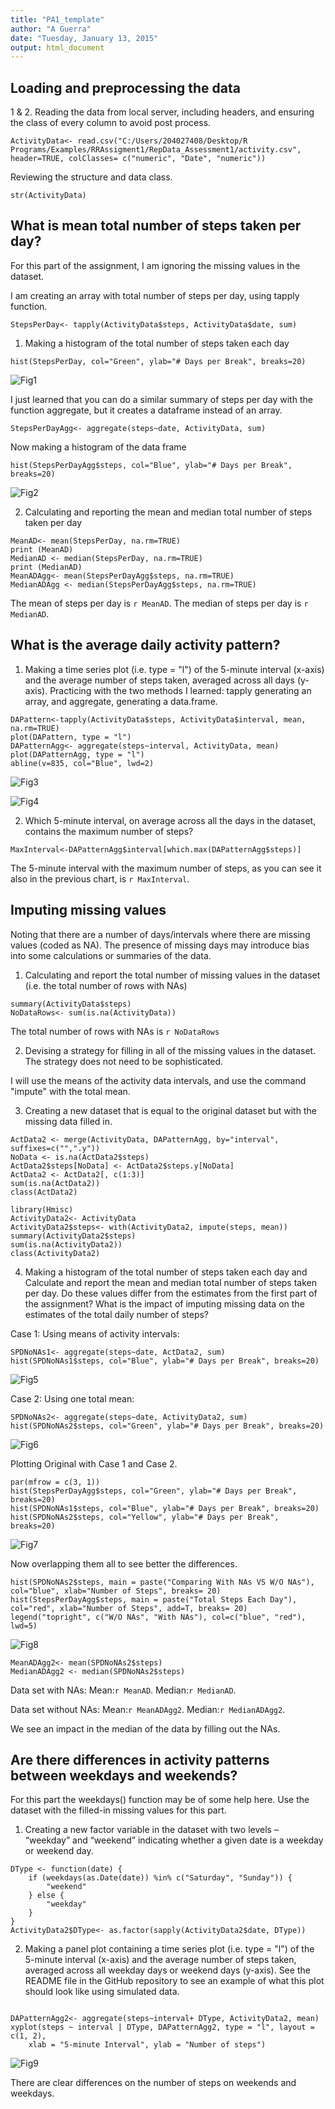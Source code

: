 ```yaml
---
title: "PA1_template"
author: "A Guerra"
date: "Tuesday, January 13, 2015"
output: html_document
---
```

## Loading and preprocessing the data

1 & 2. Reading the data from local server, including headers, and ensuring the class of every column to avoid post process.
```{r}
ActivityData<- read.csv("C:/Users/204027408/Desktop/R Programs/Examples/RRAssigment1/RepData_Assessment1/activity.csv", header=TRUE, colClasses= c("numeric", "Date", "numeric"))

```
Reviewing the structure and data class.
```{r}
str(ActivityData)
```


## What is mean total number of steps taken per day?

For this part of the assignment, I am ignoring the missing values in the dataset.

I am creating an array with total number of steps per day, using tapply function.
```{r}
StepsPerDay<- tapply(ActivityData$steps, ActivityData$date, sum)
```

1. Making a histogram of the total number of steps taken each day
```{r}
hist(StepsPerDay, col="Green", ylab="# Days per Break", breaks=20)
```

![Fig1](instructions_fig/Fig1)


I just learned that you can do a similar summary of steps per day with the function aggregate, but it creates a dataframe instead of an array.

```{r}
StepsPerDayAgg<- aggregate(steps~date, ActivityData, sum)
```

Now making a histogram of the data frame
```{r}
hist(StepsPerDayAgg$steps, col="Blue", ylab="# Days per Break", breaks=20)
```
![Fig2](instructions_fig/Fig2)

2. Calculating and reporting the mean and median total number of steps taken per day

```{r}
MeanAD<- mean(StepsPerDay, na.rm=TRUE)
print (MeanAD)
MedianAD <- median(StepsPerDay, na.rm=TRUE)
print (MedianAD)
MeanADAgg<- mean(StepsPerDayAgg$steps, na.rm=TRUE)
MedianADAgg <- median(StepsPerDayAgg$steps, na.rm=TRUE)
```

The mean of steps per day is `r MeanAD`.
The median of steps per day is `r MedianAD`.

## What is the average daily activity pattern?


1. Making a time series plot (i.e. type = "l") of the 5-minute interval (x-axis) and the average number of steps taken, averaged across all days (y-axis).
Practicing with the two methods I learned: tapply generating an array, and aggregate, generating a data.frame.

```{r}
DAPattern<-tapply(ActivityData$steps, ActivityData$interval, mean, na.rm=TRUE)
plot(DAPattern, type = "l")
DAPatternAgg<- aggregate(steps~interval, ActivityData, mean)
plot(DAPatternAgg, type = "l")
abline(v=835, col="Blue", lwd=2)
```
![Fig3](instructions_fig/Fig3)

![Fig4](instructions_fig/Fig4)

2. Which 5-minute interval, on average across all the days in the dataset, contains the maximum number of steps?
```{r}
MaxInterval<-DAPatternAgg$interval[which.max(DAPatternAgg$steps)]
```

The 5-minute interval with the maximum number of steps, as you can see it also in the previous chart, is `r MaxInterval`.


## Imputing missing values

Noting that there are a number of days/intervals where there are missing values (coded as NA). The presence of missing days may introduce bias into some calculations or summaries of the data.

1. Calculating and report the total number of missing values in the dataset (i.e. the total number of rows with NAs)

```{r}
summary(ActivityData$steps)
NoDataRows<- sum(is.na(ActivityData))
```
The total number of rows with NAs is `r NoDataRows`

2. Devising a strategy for filling in all of the missing values in the dataset. The strategy does not need to be sophisticated. 

I will use the means of the activity data intervals, and use the command "impute" with the total mean.

3. Creating a new dataset that is equal to the original dataset but with the missing data filled in.

```{r}
ActData2 <- merge(ActivityData, DAPatternAgg, by="interval", suffixes=c("",".y"))
NoData <- is.na(ActData2$steps)
ActData2$steps[NoData] <- ActData2$steps.y[NoData]
ActData2 <- ActData2[, c(1:3)]
sum(is.na(ActData2))
class(ActData2)

library(Hmisc)
ActivityData2<- ActivityData
ActivityData2$steps<- with(ActivityData2, impute(steps, mean))
summary(ActivityData2$steps)
sum(is.na(ActivityData2))
class(ActivityData2)

```


4. Making a histogram of the total number of steps taken each day and Calculate and report the mean and median total number of steps taken per day. 
Do these values differ from the estimates from the first part of the assignment? What is the impact of imputing missing data on the estimates of the total daily number of steps?

Case 1: Using means of activity intervals:

```{r}
SPDNoNAs1<- aggregate(steps~date, ActData2, sum)
hist(SPDNoNAs1$steps, col="Blue", ylab="# Days per Break", breaks=20)
```

![Fig5](instructions_fig/Fig5)

Case 2: Using one total mean:

```{r}
SPDNoNAs2<- aggregate(steps~date, ActivityData2, sum)
hist(SPDNoNAs2$steps, col="Green", ylab="# Days per Break", breaks=20)
```
![Fig6](instructions_fig/Fig6)

Plotting Original with Case 1 and Case 2.  

```{r}
par(mfrow = c(3, 1))
hist(StepsPerDayAgg$steps, col="Green", ylab="# Days per Break", breaks=20)
hist(SPDNoNAs1$steps, col="Blue", ylab="# Days per Break", breaks=20)
hist(SPDNoNAs2$steps, col="Yellow", ylab="# Days per Break", breaks=20)
```

![Fig7](instructions_fig/Fig7)


Now overlapping them all to see better the differences.

```{r}
hist(SPDNoNAs2$steps, main = paste("Comparing With NAs VS W/O NAs"), col="blue", xlab="Number of Steps", breaks= 20)
hist(StepsPerDayAgg$steps, main = paste("Total Steps Each Day"), col="red", xlab="Number of Steps", add=T, breaks= 20)
legend("topright", c("W/O NAs", "With NAs"), col=c("blue", "red"), lwd=5)
```

![Fig8](instructions_fig/Fig8)



```{r}
MeanADAgg2<- mean(SPDNoNAs2$steps)
MedianADAgg2 <- median(SPDNoNAs2$steps)
```
Data set with NAs: Mean:`r MeanAD`. Median:`r MedianAD`.

Data set without NAs: Mean:`r MeanADAgg2`. Median:`r MedianADAgg2`.

We see an impact in the median of the data by filling out the NAs. 


## Are there differences in activity patterns between weekdays and weekends?
For this part the weekdays() function may be of some help here. Use the dataset with the filled-in missing values for this part.

1. Creating a new factor variable in the dataset with two levels – “weekday” and “weekend” indicating whether a given date is a weekday or weekend day.

```{r}
DType <- function(date) {
    if (weekdays(as.Date(date)) %in% c("Saturday", "Sunday")) {
        "weekend"
    } else {
        "weekday"
    }
}
ActivityData2$DType<- as.factor(sapply(ActivityData2$date, DType))
```

2. Making a panel plot containing a time series plot (i.e. type = "l") of the 5-minute interval (x-axis) and the average number of steps taken, averaged across all weekday days or weekend days (y-axis). See the README file in the GitHub repository to see an example of what this plot should look like using simulated data.


```{r}

DAPatternAgg2<- aggregate(steps~interval+ DType, ActivityData2, mean)
xyplot(steps ~ interval | DType, DAPatternAgg2, type = "l", layout = c(1, 2), 
    xlab = "5-minute Interval", ylab = "Number of steps")

```

![Fig9](instructions_fig/Fig9)

There are clear differences on the number of steps on weekends and weekdays.






